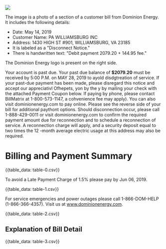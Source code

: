 ![](images/img-0.jpeg)

The image is a photo of a section of a customer bill from Dominion Energy. It includes the following details:

- Date: May 14, 2019
- Customer Name: PA WILLIAMSBURG INC
- Address: 1430 HIGH ST #901, WILLIAMSBURG, VA 23185
- It is labeled as a "Disconnect Notice."
- There is handwritten text: "Debit payment 2079.20 + 144.95 fee."

The Dominion Energy logo is present on the right side.

Your account is past due. Your past due balance of $\mathbf{\$ 2 0 7 9 . 2 0}$ must be received by 5:00 P.M. on MAY 28, 2019 to ayold disdgtreation of service. If your past-due payment has been made, please disregard this notice and accept our appreciativl Ofhepets, yon by the y by mailing your check with the attached Payment Coupon below. If paying by phone, please contact BillMatrix at 1-800-573-1147, a cohvenience fee may apply). You can also visit dominionenergy.com to pay online. Please see the reverse side of your bill for additional paythont options.
Should disconnection occur, please call 1-888-429-0011 or visit dominionenergy.com to confirm the required payment amount due for reconnection and to schedule a reconnection of service. A reconnection charge will apply, and a security deposit equal to two times the 12 -month average electric usage at this address may also be required.

# Billing and Payment Summary 

{{table_data: table-0.csv}}

To avoid a Late Payment Charge of $1.5 \%$ please pay by Jun 06, 2019.

{{table_data: table-1.csv}}

For service emergencies and power outages please call
1-866-DOM-HELP (1-866-366-4357). Visit us at www.dominionenergy.com.

{{table_data: table-2.csv}}

## Explanation of Bill Detail

{{table_data: table-3.csv}}
